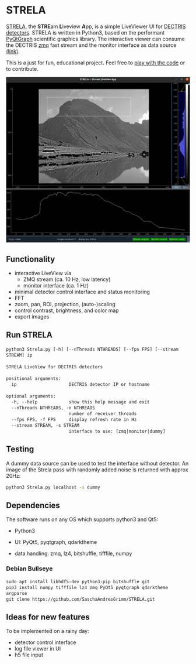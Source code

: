 # STRELA
[STRELA](https://www.google.com/search?sxsrf=AOaemvJWgRhlxkmkfXETJ5YNG2Ifkp2HkA:1642260626630&q=strela+pass&npsic=0&rflfq=1&rldoc=1&rllag=46813032,9796434,0&tbm=lcl&sxsrf=AOaemvJWgRhlxkmkfXETJ5YNG2Ifkp2HkA:1642260626630&sa=X&ved=2ahUKEwj465zKibT1AhUFgv0HHWSZAkoQtgN6BAgEEDQ&biw=752&bih=941&dpr=1#rlfi=hd:;si:;mv:[[46.8215164122907,9.804494880124759],[46.79842991954302,9.79024698583765],null,[46.80997440460023,9.797370932981204],15]), the **STRE**am **L**iveview **A**pp, is a simple LiveViewer UI for [DECTRIS detectors](https://www.dectris.com/). STRELA is written in Python3, based on the performant [PyQtGraph](https://www.pyqtgraph.org/) scientific graphics library. The interactive viewer can consume the DECTRIS [zmq](https://zeromq.org/languages/python/) fast stream and the monitor interface as data source [(link)](https://media.dectris.com/210607-DECTRIS-SIMPLON-API-Manual_EIGER2-chip-based_detectros.pdf).

This is a just for fun, educational project. Feel free to [play with the code](./LICENSE) or to contribute.

![itnerface](./ressources/interface.png)

## Functionality
* interactive LiveView via
  * ZMQ stream (ca. 10 Hz, low latency)
  * monitor interface (ca. 1 Hz)
* minimal detector control interface and status monitoring
* FFT
* zoom, pan, ROI, projection, (auto-)scaling
* control contrast, brightness, and color map 
* export images

## Run STRELA
```
python3 Strela.py [-h] [--nThreads NTHREADS] [--fps FPS] [--stream STREAM] ip

STRELA LiveView for DECTRIS detectors

positional arguments:
  ip                    DECTRIS detector IP or hostname

optional arguments:
  -h, --help            show this help message and exit
  --nThreads NTHREADS, -n NTHREADS
                        number of receiver threads
  --fps FPS, -f FPS     display refresh rate in Hz
  --stream STREAM, -s STREAM
                        interface to use: [zmq|monitor|dummy]
```
## Testing
A dummy data source can be used to test the interface without detector. An image of the Strela pass with randomly added noise is returned with approx 20Hz:
```bash
python3 Strela.py localhost -s dummy
``` 

## Dependencies
The software runs on any OS which supports python3 and Qt5:

* Python3

* UI: PyQt5, pyqtgraph, qdarktheme

* data handling: zmq, lz4, bitshuffle, tifffile, numpy

### Debian Bullseye
```
sudo apt install libhdf5-dev python3-pip bitshuffle git
pip3 install numpy tifffile lz4 zmq PyQt5 pyqtgraph qdarktheme argparse
git clone https://github.com/SaschaAndresGrimm/STRELA.git
```

## Ideas for new features
To be implemented on a rainy day:
* detector control interface
* log file viewer in UI
* h5 file input

